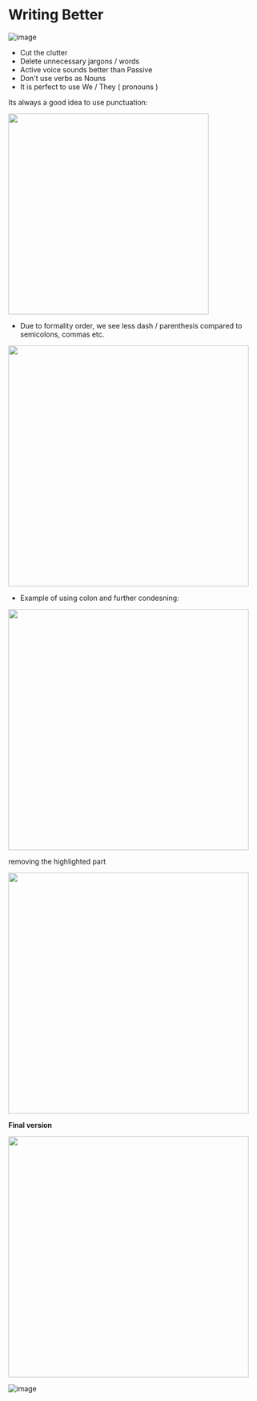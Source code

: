 # Writing Better

![image](https://github.com/shekharbiswas/Writing-simple/assets/32758439/f46f4112-ae52-44da-bdec-04b678c78fcf)

- Cut the clutter 
- Delete unnecessary jargons / words
- Active voice sounds better than Passive
- Don't use verbs as Nouns
- It is perfect to use We / They ( pronouns )

Its always a good idea to use punctuation:

<img src="https://github.com/shekharbiswas/Writing-simple/assets/32758439/0bdbb545-2cd0-447a-831a-c85c84a6c8f2" width="400">

- Due to formality order, we see less dash / parenthesis compared to semicolons, commas etc.

<img src="https://github.com/shekharbiswas/Writing-simple/assets/32758439/06fbd2d0-3f31-434d-bc35-4243d9732b0b" width="480">

- Example of using colon and further condesning:

<img src="https://github.com/shekharbiswas/Writing-simple/assets/32758439/8d5e78a7-aa21-4e8e-a629-f01f430d8b98" width="480">

removing the highlighted part

<img src="https://github.com/shekharbiswas/Writing-simple/assets/32758439/f3274afd-6fec-4dfd-ae18-4e53e73ee85a" width="480">

**Final version**

<img src="https://github.com/shekharbiswas/Writing-simple/assets/32758439/ebda8a7b-2977-4d4a-a181-274c31355143" width="480">




![image]()
